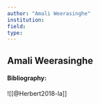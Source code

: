 ```yaml
---
author: "Amali Weerasinghe"
institution:
field:
type:
---
```


## Amali Weerasinghe
#### Bibliography:

![[@Herbert2018-la]]